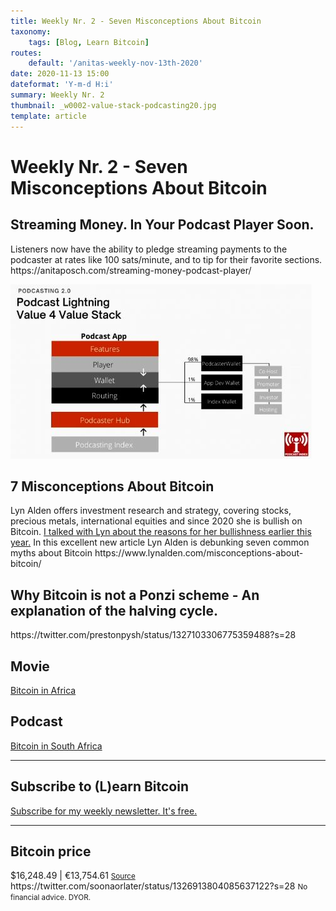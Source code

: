 ```yaml
---
title: Weekly Nr. 2 - Seven Misconceptions About Bitcoin
taxonomy:
    tags: [Blog, Learn Bitcoin]
routes:
    default: '/anitas-weekly-nov-13th-2020'
date: 2020-11-13 15:00
dateformat: 'Y-m-d H:i'
summary: Weekly Nr. 2 
thumbnail: _w0002-value-stack-podcasting20.jpg
template: article
---
```


# Weekly Nr. 2 - Seven Misconceptions About Bitcoin

<h2>Streaming Money. In Your Podcast Player Soon.</h2>
Listeners now have the ability to pledge streaming payments to the podcaster at rates like 100 sats/minute, and to tip for their favorite sections.
https://anitaposch.com/streaming-money-podcast-player/

![Podcasting 2.0 Value Stack](_w0002-value-stack-podcasting20.jpg)

<h2>7 Misconceptions About Bitcoin</h2>
Lyn Alden offers investment research and strategy, covering stocks, precious metals, international equities and since 2020 she is bullish on Bitcoin. <a href="https://bitcoinundco.com/en/lyn-alden/" target="_blank" rel="noopener noreferrer">I talked with Lyn about the reasons for her bullishness earlier this year.</a>
In this excellent new article Lyn Alden is debunking seven common myths about Bitcoin
https://www.lynalden.com/misconceptions-about-bitcoin/

<h2>Why Bitcoin is not a Ponzi scheme - An explanation of the halving cycle.</h2>
https://twitter.com/prestonpysh/status/1327103306775359488?s=28

<h2>Movie</h2>
<a href="https://youtu.be/VTzpHQzBE" target="_blank" rel="noopener noreferrer">Bitcoin in Africa</a>

<h2>Podcast</h2>
<a href="https://bitcoinundco.com/en/grey-jabesi/" target="_blank" rel="noopener noreferrer">Bitcoin in South Africa</a>

---
## Subscribe to (L)earn Bitcoin

[Subscribe for my weekly newsletter. It's free.](https://anita.link/weekly)

---
<div class="white-box">
<h2>Bitcoin price</h2>
$16,248.49 | €13,754.61
<small><a href="https://www.coingecko.com/en/coins/bitcoin" target="_blank" rel="noopener noreferrer">Source</a></small>
</div>
https://twitter.com/soonaorlater/status/1326913804085637122?s=28
<small>No financial advice. DYOR.</small>